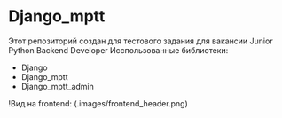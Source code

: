 # Django_mptt
Этот репозиторий создан для тестового задания для вакансии Junior Python Backend Developer
Исспользованные библиотеки:
* Django
* Django_mptt
* Django_mptt_admin

!Вид на frontend: 
(.images/frontend_header.png)